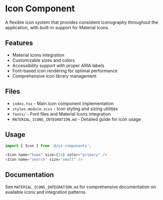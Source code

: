 # Icon Component

A flexible icon system that provides consistent iconography throughout the application, with built-in support for Material Icons.

## Features

- Material Icons integration
- Customizable sizes and colors
- Accessibility support with proper ARIA labels
- Font-based icon rendering for optimal performance
- Comprehensive icon library management

## Files

- `index.tsx` - Main icon component implementation
- `styles.module.scss` - Icon styling and sizing utilities
- `fonts/` - Font files and Material Icons integration
- `MATERIAL_ICONS_INTEGRATION.md` - Detailed guide for icon usage

## Usage

```typescript
import { Icon } from '@/ui-components';

<Icon name="home" size={24} color="primary" />
<Icon name="search" size="small" />
```

## Documentation

See `MATERIAL_ICONS_INTEGRATION.md` for comprehensive documentation on available icons and integration patterns. 